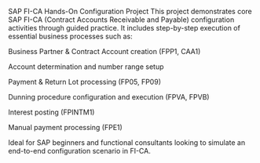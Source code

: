 SAP FI-CA Hands-On Configuration Project
This project demonstrates core SAP FI-CA (Contract Accounts Receivable and Payable) configuration activities through guided practice. It includes step-by-step execution of essential business processes such as:

Business Partner & Contract Account creation (FPP1, CAA1)

Account determination and number range setup 

Payment & Return Lot processing (FP05, FP09)

Dunning procedure configuration and execution (FPVA, FPVB)

Interest posting (FPINTM1)

Manual payment processing (FPE1)

Ideal for SAP beginners and functional consultants looking to simulate an end-to-end configuration scenario in FI-CA.

